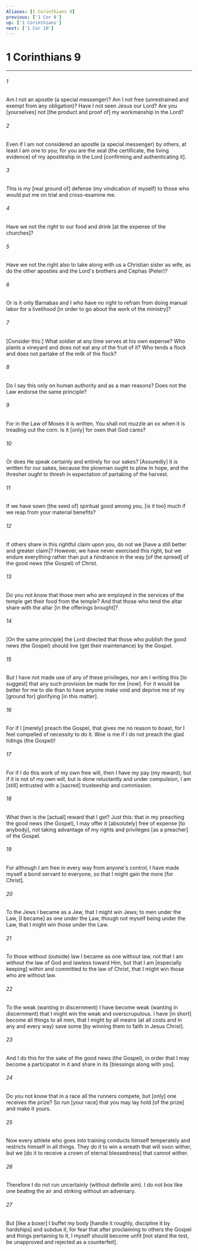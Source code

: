 ```yaml
---
Aliases: [1 Corinthians 9]
previous: ['1 Cor 8']
up: ['1 Corinthians']
next: ['1 Cor 10']
---
```

# 1 Corinthians 9

***














###### 1 






Am I not an apostle (a special messenger)? Am I not free (unrestrained and exempt from any obligation)? Have I not seen Jesus our Lord? Are you [yourselves] not [the product and proof of] my workmanship in the Lord? 













###### 2 






Even if I am not considered an apostle (a special messenger) by others, at least I am one to you; for you are the seal (the certificate, the living evidence) of my apostleship in the Lord [confirming and authenticating it]. 













###### 3 






This is my [real ground of] defense (my vindication of myself) to those who would put me on trial and cross-examine me. 













###### 4 






Have we not the right to our food and drink [at the expense of the churches]? 













###### 5 






Have we not the right also to take along with us a Christian sister as wife, as do the other apostles and the Lord's brothers and Cephas (Peter)? 













###### 6 






Or is it only Barnabas and I who have no right to refrain from doing manual labor for a livelihood [in order to go about the work of the ministry]? 













###### 7 






[Consider this:] What soldier at any time serves at his own expense? Who plants a vineyard and does not eat any of the fruit of it? Who tends a flock and does not partake of the milk of the flock? 













###### 8 






Do I say this only on human authority and as a man reasons? Does not the Law endorse the same principle? 













###### 9 






For in the Law of Moses it is written, You shall not muzzle an ox when it is treading out the corn. Is it [only] for oxen that God cares? 













###### 10 






Or does He speak certainly and entirely for our sakes? [Assuredly] it is written for our sakes, because the plowman ought to plow in hope, and the thresher ought to thresh in expectation of partaking of the harvest. 













###### 11 






If we have sown [the seed of] spiritual good among you, [is it too] much if we reap from your material benefits? 













###### 12 






If others share in this rightful claim upon you, do not we [have a still better and greater claim]? However, we have never exercised this right, but we endure everything rather than put a hindrance in the way [of the spread] of the good news (the Gospel) of Christ. 













###### 13 






Do you not know that those men who are employed in the services of the temple get their food from the temple? And that those who tend the altar share with the altar [in the offerings brought]? 













###### 14 






[On the same principle] the Lord directed that those who publish the good news (the Gospel) should live (get their maintenance) by the Gospel. 













###### 15 






But I have not made use of any of these privileges, nor am I writing this [to suggest] that any such provision be made for me [now]. For it would be better for me to die than to have anyone make void and deprive me of my [ground for] glorifying [in this matter]. 













###### 16 






For if I [merely] preach the Gospel, that gives me no reason to boast, for I feel compelled of necessity to do it. Woe is me if I do not preach the glad tidings (the Gospel)! 













###### 17 






For if I do this work of my own free will, then I have my pay (my reward); but if it is not of my own will, but is done reluctantly and under compulsion, I am [still] entrusted with a [sacred] trusteeship and commission. 













###### 18 






What then is the [actual] reward that I get? Just this: that in my preaching the good news (the Gospel), I may offer it [absolutely] free of expense [to anybody], not taking advantage of my rights and privileges [as a preacher] of the Gospel. 













###### 19 






For although I am free in every way from anyone's control, I have made myself a bond servant to everyone, so that I might gain the more [for Christ]. 













###### 20 






To the Jews I became as a Jew, that I might win Jews; to men under the Law, [I became] as one under the Law, though not myself being under the Law, that I might win those under the Law. 













###### 21 






To those without (outside) law I became as one without law, not that I am without the law of God and lawless toward Him, but that I am [especially keeping] within and committed to the law of Christ, that I might win those who are without law. 













###### 22 






To the weak (wanting in discernment) I have become weak (wanting in discernment) that I might win the weak and overscrupulous. I have [in short] become all things to all men, that I might by all means (at all costs and in any and every way) save some [by winning them to faith in Jesus Christ]. 













###### 23 






And I do this for the sake of the good news (the Gospel), in order that I may become a participator in it and share in its [blessings along with you]. 













###### 24 






Do you not know that in a race all the runners compete, but [only] one receives the prize? So run [your race] that you may lay hold [of the prize] and make it yours. 













###### 25 






Now every athlete who goes into training conducts himself temperately and restricts himself in all things. They do it to win a wreath that will soon wither, but we [do it to receive a crown of eternal blessedness] that cannot wither. 













###### 26 






Therefore I do not run uncertainly (without definite aim). I do not box like one beating the air and striking without an adversary. 













###### 27 






But [like a boxer] I buffet my body [handle it roughly, discipline it by hardships] and subdue it, for fear that after proclaiming to others the Gospel and things pertaining to it, I myself should become unfit [not stand the test, be unapproved and rejected as a counterfeit].
